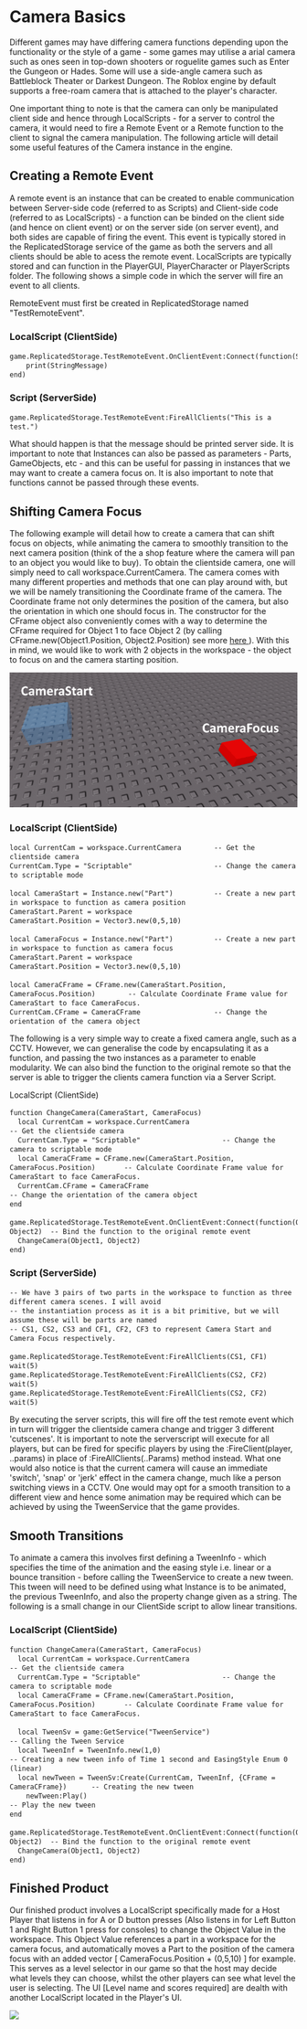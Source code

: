 <h1> Camera Basics</h1>
Different games may have differing camera functions depending upon the functionality or the style of a game - some games may utilise a arial camera such as ones seen in top-down shooters or roguelite games such as Enter the Gungeon or Hades. Some will use a side-angle camera such as Battleblock Theater or Darkest Dungeon. The Roblox engine by default supports a free-roam camera that is attached to the player's character.

One important thing to note is that the camera can only be manipulated client side and hence through LocalScripts - for a server to control the camera, it would need to fire a Remote Event or a Remote function to the client to signal the camera manipulation. The following article will detail some useful features of the Camera instance in the engine.

<h2> Creating a Remote Event</h2>
<p>
A remote event is an instance that can be created to enable communication between Server-side code (referred to as Scripts) and Client-side code (referred to as LocalScripts) - a function can be binded on the client side (and hence on client event) or on the server side (on server event), and both sides are capable of firing the event. This event is typically stored in the ReplicatedStorage service of the game as both the servers and all clients should be able to acess the remote event. LocalScripts are typically stored and can function in the PlayerGUI, PlayerCharacter or PlayerScripts folder. The following shows a simple code in which the server will fire an event to all clients.
</p>

<p>
RemoteEvent must first be created in ReplicatedStorage named "TestRemoteEvent".
</p>

<h3> LocalScript (ClientSide) </h3>

```
game.ReplicatedStorage.TestRemoteEvent.OnClientEvent:Connect(function(StringMessage)
	print(StringMessage)
end)
```

<h3> Script (ServerSide) </h3>

```
game.ReplicatedStorage.TestRemoteEvent:FireAllClients("This is a test.")
```

What should happen is that the message should be printed server side. It is important to note that Instances can also be passed as parameters - Parts, GameObjects, etc - and this can be useful for passing in instances that we may want to create a camera focus on. It is also important to note that functions cannot be passed through these events.

<h2> Shifting Camera Focus </h2>

The following example will detail how to create a camera that can shift focus on objects, while animating the camera to smoothly transition to the next camera position (think of the a shop feature where the camera will pan to an object you would like to buy). To obtain the clientside camera, one will simply need to call workspace.CurrentCamera. The camera comes with many different properties and methods that one can play around with, but we will be namely transitioning the Coordinate frame of the camera. The Coordinate frame not only determines the position of the camera, but also the orientation in which one should focus in. The constructor for the CFrame object also conveniently comes with a way to determine the CFrame required for Object 1 to face Object 2 (by calling CFrame.new(Object1.Position, Object2.Position) see more <a href="https://create.roblox.com/docs/workspace/cframes"> here </a>). With this in mind, we would like to work with 2 objects in the workspace - the object to focus on and the camera starting position.

![](https://github.com/Affiq/Gamelog/blob/main/CameraManipulation/CameraExample.png)

<h3> LocalScript (ClientSide) </h3>

```
local CurrentCam = workspace.CurrentCamera        -- Get the clientside camera
CurrentCam.Type = "Scriptable"                    -- Change the camera to scriptable mode

local CameraStart = Instance.new("Part")          -- Create a new part in workspace to function as camera position
CameraStart.Parent = workspace
CameraStart.Position = Vector3.new(0,5,10)

local CameraFocus = Instance.new("Part")          -- Create a new part in workspace to function as camera focus
CameraStart.Parent = workspace
CameraStart.Position = Vector3.new(0,5,10)

local CameraCFrame = CFrame.new(CameraStart.Position, CameraFocus.Position)        -- Calculate Coordinate Frame value for CameraStart to face CameraFocus.
CurrentCam.CFrame = CameraCFrame                  -- Change the orientation of the camera object
```

The following is a very simple way to create a fixed camera angle, such as a CCTV. However, we can generalise the code by encapsulating it as a function, and passing the two instances as a parameter to enable modularity. We can also bind the function to the original remote so that the server is able to trigger the clients camera function via a Server Script.

LocalScript (ClientSide)
```
function ChangeCamera(CameraStart, CameraFocus)
  local CurrentCam = workspace.CurrentCamera                                        -- Get the clientside camera
  CurrentCam.Type = "Scriptable"                    -- Change the camera to scriptable mode
  local CameraCFrame = CFrame.new(CameraStart.Position, CameraFocus.Position)       -- Calculate Coordinate Frame value for CameraStart to face CameraFocus.
  CurrentCam.CFrame = CameraCFrame                                                  -- Change the orientation of the camera object
end

game.ReplicatedStorage.TestRemoteEvent.OnClientEvent:Connect(function(Object1, Object2)  -- Bind the function to the original remote event
  ChangeCamera(Object1, Object2)
end)
```

<h3> Script (ServerSide) </h3>

```
-- We have 3 pairs of two parts in the workspace to function as three different camera scenes. I will avoid
-- the instantiation process as it is a bit primitive, but we will assume these will be parts are named
-- CS1, CS2, CS3 and CF1, CF2, CF3 to represent Camera Start and Camera Focus respectively.

game.ReplicatedStorage.TestRemoteEvent:FireAllClients(CS1, CF1)
wait(5)
game.ReplicatedStorage.TestRemoteEvent:FireAllClients(CS2, CF2)
wait(5)
game.ReplicatedStorage.TestRemoteEvent:FireAllClients(CS2, CF2)
wait(5)
```

By executing the server scripts, this will fire off the test remote event which in turn will trigger the clientside camera change and trigger 3 different 'cutscenes'. It is important to note the serverscript will execute for all players, but can be fired for specific players by using the :FireClient(player, ..params) in place of :FireAllClients(..Params) method instead. What one would also notice is that the current camera will cause an immediate 'switch', 'snap' or 'jerk' effect in the camera change, much like a person switching views in a CCTV. One would may opt for a smooth transition to a different view and hence some animation may be required which can be achieved by using the TweenService that the game provides.

<h2> Smooth Transitions </h2>
To animate a camera this involves first defining a TweenInfo - which specifies the time of the animation and the easing style i.e. linear or a bounce transition - before calling the TweenService to create a new tween. This tween will need to be defined using what Instance is to be animated, the previous TweenInfo, and also the property change given as a string. The following is a small change in our ClientSide script to allow linear transitions.

<h3> LocalScript (ClientSide) </h3>

```
function ChangeCamera(CameraStart, CameraFocus)
  local CurrentCam = workspace.CurrentCamera                                        -- Get the clientside camera
  CurrentCam.Type = "Scriptable"                    -- Change the camera to scriptable mode
  local CameraCFrame = CFrame.new(CameraStart.Position, CameraFocus.Position)       -- Calculate Coordinate Frame value for CameraStart to face CameraFocus.

  local TweenSv = game:GetService("TweenService")                                    -- Calling the Tween Service
  local TweenInf = TweenInfo.new(1,0)                                                -- Creating a new tween info of Time 1 second and EasingStyle Enum 0 (linear)
  local newTween = TweenSv:Create(CurrentCam, TweenInf, {CFrame = CameraCFrame})      -- Creating the new tween
	newTween:Play()                                                                    -- Play the new tween
end

game.ReplicatedStorage.TestRemoteEvent.OnClientEvent:Connect(function(Object1, Object2)  -- Bind the function to the original remote event
  ChangeCamera(Object1, Object2)
end)
```

<h2> Finished Product </h2>
Our finished product involves a LocalScript specifically made for a Host Player that listens in for A or D button presses (Also listens in for Left Button 1 and Right Button 1 press for consoles) to change the Object Value in the workspace. This Object Value references a part in a workspace for the camera focus, and automatically moves a Part to the position of the camera focus with an added vector [ CameraFocus.Position + (0,5,10) ] for example. This serves as a level selector in our game so that the host may decide what levels they can choose, whilst the other players can see what level the user is selecting. The UI [Level name and scores required] are dealth with another LocalScript located in the Player's UI.

![](https://github.com/Affiq/Gamelog/blob/main/CameraManipulation/LevelSelector.gif)

